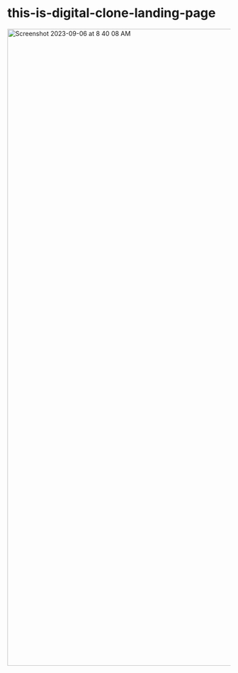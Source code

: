 # this-is-digital-clone-landing-page
<img width="1440" alt="Screenshot 2023-09-06 at 8 40 08 AM" src="https://github.com/maheoffl/this-is-digital-clone/assets/121177974/309f3ae3-e788-4004-ade1-fd5b355beac7">
